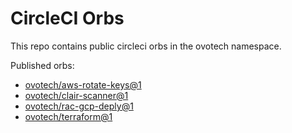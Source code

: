 # CircleCI Orbs

This repo contains public circleci orbs in the ovotech namespace.

Published orbs:
 - [ovotech/aws-rotate-keys@1](aws-rotate-keys)
 - [ovotech/clair-scanner@1](clair-scanner)
 - [ovotech/rac-gcp-deply@1](rac-gcp-deploy)
 - [ovotech/terraform@1](terraform)
